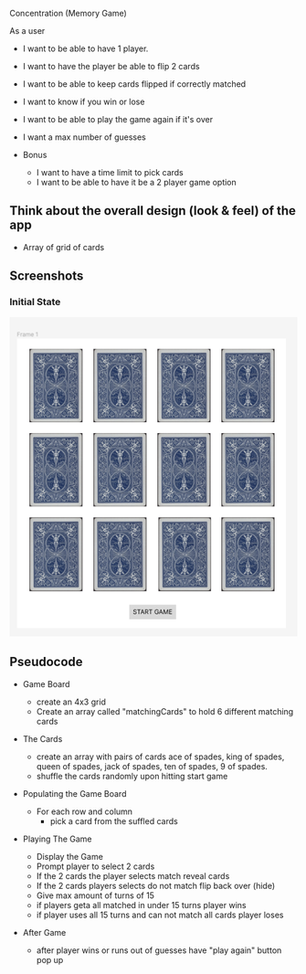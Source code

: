 Concentration (Memory Game)

As a user
- I want to be able to have 1 player.
- I want to have the player be able to flip 2 cards
- I want to be able to keep cards flipped if correctly matched
- I want to know if you win or lose
- I want to be able to play the game again if it's over
- I want a max number of guesses

- Bonus
    - I want to have a time limit to pick cards
    - I want to be able to have it be a 2 player game option

## Think about the  overall design (look & feel) of the app

- Array of grid of cards

## Screenshots
### Initial State
![Alt text](images/Wireframe.png)


## Pseudocode

- Game Board
    - create an 4x3 grid
    - Create an array called "matchingCards" to hold 6 different matching cards
    

- The Cards
    - create an array with pairs of cards ace of spades, king of spades, queen of    spades, jack of spades, ten of spades, 9 of spades.
    - shuffle the cards randomly upon hitting start game

- Populating the Game Board
    - For each row and column
        - pick a card from the suffled cards

- Playing The Game
    - Display the Game
    - Prompt player to select 2 cards
    - If the 2 cards the player selects match reveal cards
    - If the 2 cards players selects do not match flip back over (hide)
    - Give max amount of turns of 15
    - if players geta all matched in under 15 turns player wins
    - if player uses all 15 turns and can not match all cards player loses

- After Game
    - after player wins or runs out of guesses have "play again" button pop up

